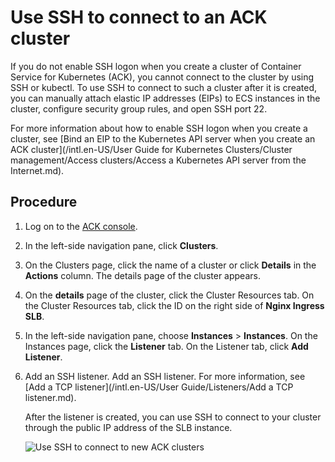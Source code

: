 # Use SSH to connect to an ACK cluster

If you do not enable SSH logon when you create a cluster of Container Service for Kubernetes \(ACK\), you cannot connect to the cluster by using SSH or kubectl. To use SSH to connect to such a cluster after it is created, you can manually attach elastic IP addresses \(EIPs\) to ECS instances in the cluster, configure security group rules, and open SSH port 22.

For more information about how to enable SSH logon when you create a cluster, see [Bind an EIP to the Kubernetes API server when you create an ACK cluster](/intl.en-US/User Guide for Kubernetes Clusters/Cluster management/Access clusters/Access a Kubernetes API server from the Internet.md).

## Procedure

1.  Log on to the [ACK console](https://cs.console.aliyun.com).

2.  In the left-side navigation pane, click **Clusters**.

3.  On the Clusters page, click the name of a cluster or click **Details** in the **Actions** column. The details page of the cluster appears.

4.  On the **details** page of the cluster, click the Cluster Resources tab. On the Cluster Resources tab, click the ID on the right side of **Nginx Ingress SLB**.

5.  In the left-side navigation pane, choose **Instances** \> **Instances**. On the Instances page, click the **Listener** tab. On the Listener tab, click **Add Listener**.

6.  Add an SSH listener. Add an SSH listener. For more information, see [Add a TCP listener](/intl.en-US/User Guide/Listeners/Add a TCP listener.md).

    After the listener is created, you can use SSH to connect to your cluster through the public IP address of the SLB instance.

    ![Use SSH to connect to new ACK clusters](https://static-aliyun-doc.oss-cn-hangzhou.aliyuncs.com/assets/img/en-US/5435359951/p9054.png)


